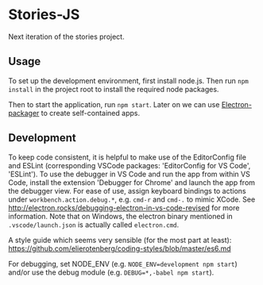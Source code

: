 # Stories-JS

Next iteration of the stories project.


## Usage

To set up the development environment, first install node.js. Then run `npm install` in the project root to install the required node packages.

Then to start the application, run `npm start`. Later on we can use [Electron-packager](https://github.com/electron-userland/electron-packager) to create self-contained apps.


## Development

To keep code consistent, it is helpful to make use of the EditorConfig file and ESLint (corresponding VSCode packages: 'EditorConfig for VS Code', 'ESLint').
To use the debugger in VS Code and run the app from within VS Code, install the extension 'Debugger for Chrome' and launch the app from the debugger view. For ease of use, assign keyboard bindings to actions under `workbench.action.debug.*`, e.g. `cmd-r` and `cmd-.` to mimic XCode. See <http://electron.rocks/debugging-electron-in-vs-code-revised> for more information. Note that on Windows, the electron binary mentioned in `.vscode/launch.json` is actually called `electron.cmd`.

A style guide which seems very sensible (for the most part at least): https://github.com/elierotenberg/coding-styles/blob/master/es6.md

For debugging, set NODE_ENV (e.g. `NODE_ENV=development npm start`) and/or use the debug module (e.g. `DEBUG=*,-babel npm start`).
